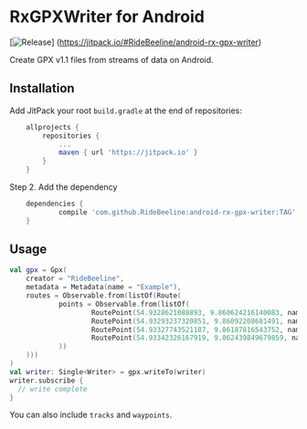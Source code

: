 # RxGPXWriter for Android

[![Release](https://jitpack.io/v/RideBeeline/android-rx-gpx-writer.svg)]
(https://jitpack.io/#RideBeeline/android-rx-gpx-writer)

Create GPX v1.1 files from streams of data on Android.

## Installation

Add JitPack your root `build.gradle` at the end of repositories:

```gradle
	allprojects {
		repositories {
			...
			maven { url 'https://jitpack.io' }
		}
	}
```

Step 2. Add the dependency

```gradle
	dependencies {
	        compile 'com.github.RideBeeline:android-rx-gpx-writer:TAG'
	}
```

## Usage

```kotlin
val gpx = Gpx(
    creator = "RideBeeline",
    metadata = Metadata(name = "Example"),
    routes = Observable.from(listOf(Route(
            points = Observable.from(listOf(
                    RoutePoint(54.9328621088893, 9.860624216140083, name = "Position 1", ele = 0.0),
                    RoutePoint(54.93293237320851, 9.86092208681491, name = "Position 2", ele = 0.0),
                    RoutePoint(54.93327743521187, 9.86187816543752, name = "Position 3", ele = 0.0),
                    RoutePoint(54.93342326167919, 9.862439849679859, name = "Position 4", ele = 0.0)
            ))
    )))
)
val writer: Single<Writer> = gpx.writeTo(writer)
writer.subscribe {
  // write complete
}
```

You can also include `tracks` and `waypoints`.
